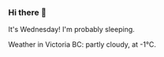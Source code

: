 ### Hi there :wave:

It's Wednesday! I'm probably sleeping.

Weather in Victoria BC: partly cloudy, at -1°C.
